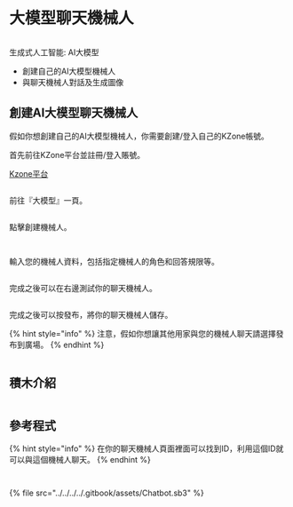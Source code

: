 # 大模型聊天機械人

<figure><img src="../../../../.gitbook/assets/image (18).png" alt=""><figcaption></figcaption></figure>

生成式人工智能: AI大模型

* 創建自己的AI大模型機械人
* 與聊天機械人對話及生成圖像

## 創建AI大模型聊天機械人

假如你想創建自己的AI大模型機械人，你需要創建/登入自己的KZone帳號。

首先前往KZone平台並註冊/登入賬號。

[Kzone平台](https://kai.kittenbot.cn/)

<figure><img src="../../../../.gitbook/assets/image (11).png" alt=""><figcaption></figcaption></figure>

前往『大模型』一頁。

<figure><img src="../../../../.gitbook/assets/image (12).png" alt=""><figcaption></figcaption></figure>

點擊創建機械人。

<figure><img src="../../../../.gitbook/assets/image (13).png" alt=""><figcaption></figcaption></figure>

<figure><img src="../../../../.gitbook/assets/image (14).png" alt=""><figcaption></figcaption></figure>

輸入您的機械人資料，包括指定機械人的角色和回答規限等。

<figure><img src="../../../../.gitbook/assets/image (15).png" alt=""><figcaption></figcaption></figure>

完成之後可以在右邊測試你的聊天機械人。

<figure><img src="../../../../.gitbook/assets/image (16).png" alt=""><figcaption></figcaption></figure>

完成之後可以按發布，將你的聊天機械人儲存。

{% hint style="info" %}
注意，假如你想讓其他用家與您的機械人聊天請選擇發布到廣場。
{% endhint %}

<figure><img src="../../../../.gitbook/assets/image (22).png" alt=""><figcaption></figcaption></figure>

## 積木介紹

<figure><img src="../../../../.gitbook/assets/image (19).png" alt=""><figcaption></figcaption></figure>

## 參考程式

{% hint style="info" %}
在你的聊天機械人頁面裡面可以找到ID，利用這個ID就可以與這個機械人聊天。
{% endhint %}

<figure><img src="../../../../.gitbook/assets/image (21).png" alt=""><figcaption></figcaption></figure>

<figure><img src="../../../../.gitbook/assets/image (23).png" alt=""><figcaption></figcaption></figure>

{% file src="../../../../.gitbook/assets/Chatbot.sb3" %}
